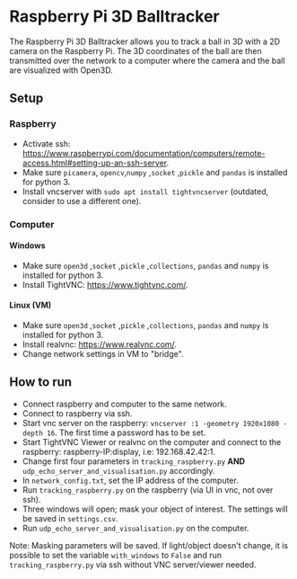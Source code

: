 # Raspberry Pi 3D Balltracker

The Raspberry Pi 3D Balltracker allows you to track a ball in 3D with a 2D camera on the Raspberry Pi.
The 3D coordinates of the ball are then transmitted over the network to a computer where the camera and the ball are visualized with Open3D.

## Setup

### Raspberry

- Activate ssh: https://www.raspberrypi.com/documentation/computers/remote-access.html#setting-up-an-ssh-server.
- Make sure `picamera`, `opencv`,`numpy` ,`socket` ,`pickle` and `pandas` is installed for python 3.
- Install vncserver with `sudo apt install tightvncserver` (outdated, consider to use a different one).

### Computer

#### Windows

- Make sure `open3d` ,`socket` ,`pickle` ,`collections`, `pandas` and `numpy` is installed for python 3.
- Install TightVNC: https://www.tightvnc.com/.

#### Linux (VM)
- Make sure `open3d` ,`socket` ,`pickle` ,`collections`, `pandas` and `numpy` is installed for python 3.
- Install realvnc: https://www.realvnc.com/.
- Change network settings in VM to "bridge".

## How to run

- Connect raspberry and computer to the same network.
- Connect to raspberry via ssh.
- Start vnc server on the raspberry: `vncserver :1 -geometry 1920x1080 -depth 16`. The first time a password has to be set.
- Start TightVNC Viewer or realvnc on the computer and connect to the raspberry: raspberry-IP:display, i.e: 192.168.42.42:1.
- Change first four parameters in `tracking_raspberry.py` **AND** `udp_echo_server_and_visualisation.py` accordingly.
- In `network_config.txt`, set the IP address of the computer.
- Run `tracking_raspberry.py` on the raspberry (via UI in vnc, not over ssh).
- Three windows will open; mask your object of interest. The settings will be saved in `settings.csv`. 
- Run `udp_echo_server_and_visualisation.py` on the computer.

Note: Masking parameters will be saved. If light/object doesn't change, it is possible to set the variable `with_windows` to `False` and run `tracking_raspberry.py` via ssh without VNC server/viewer needed. 